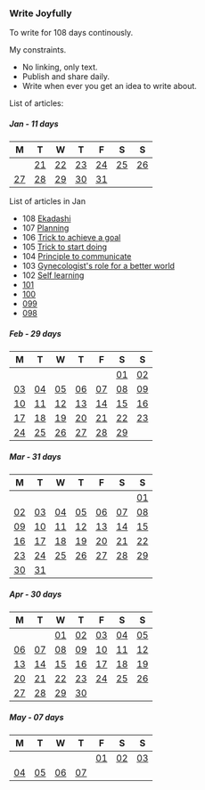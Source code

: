 ### Write Joyfully 

To write for 108 days continously.  

My constraints.
+ No linking, only text.
+ Publish and share daily.
+ Write when ever you get an idea to write about.
  
List of articles:  

##### Jan - 11 days  

| M | T | W | T | F | S | S |
| -- | -- | -- | -- | -- | -- | -- |
|        | [21](108-ekadashi) | [22](107-planning) | [23](106-trick-to-achieve-a-goal) | [24](105-trick-to-start-doing) | [25](104-principle-to-communicate) | [26](103-gynecologists-role) |  
| [27](102-self-learning.md) | [28]() | [29]() | [30]() | [31]() |        |        |  
  
  
List of articles in Jan
+ 108 [Ekadashi](108-ekadashi)
+ 107 [Planning](107-planning)
+ 106 [Trick to achieve a goal](106-trick-to-achieve-a-goal)
+ 105 [Trick to start doing](105-trick-to-start-doing)
+ 104 [Principle to communicate](104-principle-to-communicate)
+ 103 [Gynecologist's role for a better world](103-gynecologists-role)
+ 102 [Self learning](102-self-learning.md)
+ [101]()
+ [100]()
+ [099]()
+ [098]()

##### Feb - 29 days   

| M | T | W | T | F | S | S |  
| -- | -- | -- | -- | -- | -- | -- |  
|        |        |        |        |        | [01]() | [02]() |  
| [03]() | [04]() | [05]() | [06]() | [07]() | [08]() | [09]() |  
| [10]() | [11]() | [12]() | [13]() | [14]() | [15]() | [16]() |  
| [17]() | [18]() | [19]() | [20]() | [21]() | [22]() | [23]() |  
| [24]() | [25]() | [26]() | [27]() | [28]() | [29]() |        |  
  
##### Mar - 31 days    

| M | T | W | T | F | S | S |
| -- | -- | -- | -- | -- | -- | -- |
|        |        |        |        |        |        | [01]() |  
| [02]() | [03]() | [04]() | [05]() | [06]() | [07]() | [08]() |  
| [09]() | [10]() | [11]() | [12]() | [13]() | [14]() | [15]() |  
| [16]() | [17]() | [18]() | [19]() | [20]() | [21]() | [22]() |  
| [23]() | [24]() | [25]() | [26]() | [27]() | [28]() | [29]() |  
| [30]() | [31]() |        |        |        |        |        |  
  
##### Apr - 30 days    

| M | T | W | T | F | S | S |  
| -- | -- | -- | -- | -- | -- | -- |  
|        |        | [01]() | [02]() | [03]() | [04]() | [05]() |  
| [06]() | [07]() | [08]() | [09]() | [10]() | [11]() | [12]() |  
| [13]() | [14]() | [15]() | [16]() | [17]() | [18]() | [19]() |  
| [20]() | [21]() | [22]() | [23]() | [24]() | [25]() | [26]() |  
| [27]() | [28]() | [29]() | [30]() |        |        |        |  
   
##### May - 07 days   

| M | T | W | T | F | S | S |  
| -- | -- | -- | -- | -- | -- | -- |  
|        |        |        |        | [01]() | [02]() | [03]() |  
| [04]() | [05]() | [06]() | [07]() |        |        |        |  
  
